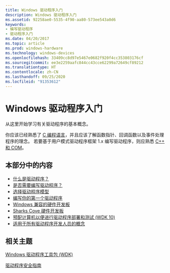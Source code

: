 ```yaml
---
title: Windows 驱动程序入门
description: Windows 驱动程序入门
ms.assetid: 92258ae0-5535-4f90-aa80-573ee543a0d6
keywords:
- 编写驱动程序
- 驱动程序入门
ms.date: 04/20/2017
ms.topic: article
ms.prod: windows-hardware
ms.technology: windows-devices
ms.openlocfilehash: 33409cc8d97e5467e0682f920f4cc353803176cf
ms.sourcegitcommit: ee3e2259aafc844cc43cce62299a72649cf89212
ms.translationtype: HT
ms.contentlocale: zh-CN
ms.lasthandoff: 09/25/2020
ms.locfileid: "91353612"
---
```

# <a name="getting-started-with-windows-drivers"></a>Windows 驱动程序入门


从这里开始学习有关驱动程序的基本概念。

你应该已经熟悉了 [C 编程语言](/cpp/c-language/c-language-reference)，并且应该了解函数指针、回调函数以及事件处理程序的理念。 若要基于用户模式驱动程序框架 1.x 编写驱动程序，则应熟悉 [C++ 和 COM](https://go.microsoft.com/fwlink/p?LinkID=317460)。

## <a name="span-idin_this_sectionspanin-this-section"></a><span id="in_this_section"></span>本部分中的内容


-   [什么是驱动程序？](what-is-a-driver-.md)
-   [是否需要编写驱动程序？](do-you-need-to-write-a-driver-.md)
-   [选择驱动程序模型](choosing-a-driver-model.md)
-   [编写你的第一个驱动程序](writing-your-first-driver.md)
-   [Windows 兼容的硬件开发板](windows-compatible-hardware-development-boards.md)
-   [Sharks Cove 硬件开发板](sharks-cove-hardware-development-board.md)
-   [预配计算机以便进行驱动程序部署和测试 (WDK 10)](provision-a-target-computer-wdk-8-1.md)
-   [适用于所有驱动程序开发人员的概念](concepts-and-knowledge-for-all-driver-developers.md)

## <a name="span-idrelated_topicsspanrelated-topics"></a><span id="related_topics"></span>相关主题


[Windows 驱动程序工具包 (WDK)](../index.yml)

[驱动程序安全指南](../driversecurity/index.md)

 

